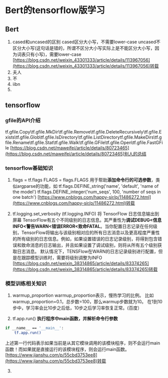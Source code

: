 # Bert的tensorflow版学习
## Bert

 1. cased和uncased的区别
 	cased区分大小写，不需要lower-case
	uncased不区分大小写(这句话是错的，所谓不区分大小写实际上是不能区分大小写，因为词表只有小写)，需要lower-case
	[https://blog.csdn.net/weixin_43301333/article/details/113967056](https://blog.csdn.net/weixin_43301333/article/details/113967056)转载
 2. 夫人
 3. 不
 4. iibn
 5. 

## tensorflow
### gfile的API介绍
tf.gfile.Copy\tf.gfile.MkDir\tf.gfile.Remove\tf.gfile.DeleteRecursively\tf.gfile.Exists\tf.gfile.Glob\tf.gfile.IsDirectory\tf.gfile.ListDirectorytf.gfile.MakeDirs\tf.gfile.Rename\tf.gfile.Stat\tf.gfile.Walk\tf.gfile.GFile\tf.gfile.Open\tf.gfile.FastGFile
[https://blog.csdn.net/maweifei/article/details/80723465](https://blog.csdn.net/maweifei/article/details/80723465)别人的总结

### tensorflow基础知识
1. flags = tf.flags FLAGS = flags.FLAGS
	用于帮助**添加命令行的可选参数**，类似argparse的功能，如
	tf.flags.DEFINE_string('name', 'default', 'name of the model')
	tf.flags.DEFINE_integer('num_seqs', 100, 'number of seqs in one batch')
	[https://www.cnblogs.com/happy-sir/p/11486272.html](https://www.cnblogs.com/happy-sir/p/11486272.html)转载

2. tf.logging.set_verbosity (tf.logging.INFO)
	将 TensorFlow 日志信息输出到屏幕
	TensorFlow有五个不同级别的日志信息。其严重性为**调试DEBUG<信息INFO<警告WARN<错误ERROR<致命FATAL**。当你配置日志记录在任何级别，TensorFlow将输出与该级别相对应的所有日志消息以及更高程度严重性的所有级别的日志信息。例如，如果设置错误的日志记录级别，将得到包含错误和致命消息的日志输出，并且如果设置了调试级别，则将从所有五个级别获取日志消息。
默认情况下，TENSFlow在WARN的日志记录级别进行配置，但是在跟踪模型训练时，需要将级别调整为INFO
[https://blog.csdn.net/weixin_38314865/article/details/83374265](https://blog.csdn.net/weixin_38314865/article/details/83374265)转载



### 模型训练相关知识
1. warmup_proportion
	warmup_proportion表示，慢热学习的比例。 比如warmup_proportion=0.1，总步数=100，那么warmup步数就为10。 在1到10步中，学习率会比10步之后低，10步之后学习率恢复正常。(百度）
	
2. tf.app.run()  **执行程序中main函数，并解析命令行参数**
```bash
if __name__ == '__main__':
    tf.app.run()
```
上述第一行代码表示如果当前是从其它模块调用的该模块程序，则不会运行main函数！而如果就是直接运行的该模块程序，则会运行main函数。
[https://www.jianshu.com/p/55cbd3753ee8](https://www.jianshu.com/p/55cbd3753ee8)转载

3. 


